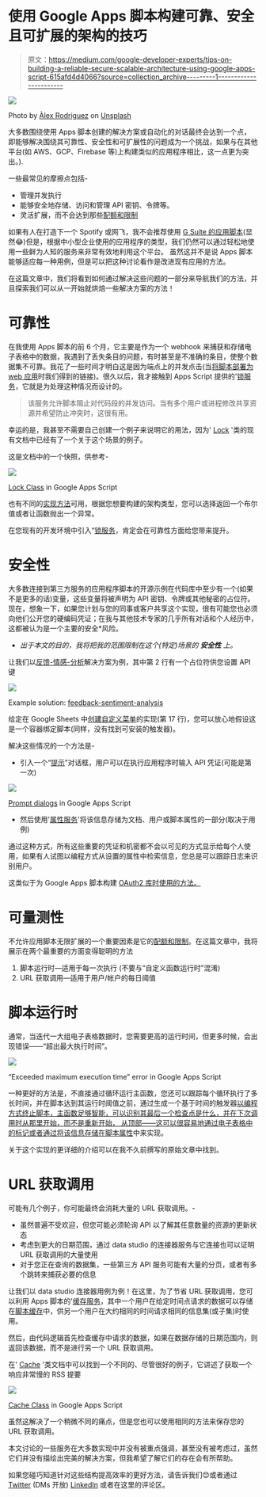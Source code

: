 # 使用 Google Apps 脚本构建可靠、安全且可扩展的架构的技巧

> 原文：<https://medium.com/google-developer-experts/tips-on-building-a-reliable-secure-scalable-architecture-using-google-apps-script-615afd4d4066?source=collection_archive---------1----------------------->

![](img/23828faf7eba687c07e4f98be10f75c6.png)

Photo by [Àlex Rodriguez](https://unsplash.com/@alexabad?utm_source=medium&utm_medium=referral) on [Unsplash](https://unsplash.com?utm_source=medium&utm_medium=referral)

大多数围绕使用 Apps 脚本创建的解决方案或自动化的对话最终会达到一个点，即能够解决围绕其可靠性、安全性和可扩展性的问题成为一个挑战，如果与在其他平台(如 AWS、GCP、Firebase 等)上构建类似的应用程序相比，这一点更为突出。).

一些最常见的摩擦点包括-

*   管理并发执行
*   能够安全地存储、访问和管理 API 密钥、令牌等。
*   灵活扩展，而不会达到那些[配额和限制](https://developers.google.com/apps-script/guides/services/quotas)

如果有人在打造下一个 Spotify 或网飞，我不会推荐使用 [G Suite 的应用脚本](https://gsuite.google.com/products/apps-script/)(显然😂)但是，根据中小型企业使用的应用程序的类型，我们仍然可以通过轻松地使用一些鲜为人知的服务来非常有效地利用这个平台。
虽然这并不是说 Apps 脚本能够适应每一种用例，但是可以把这种讨论看作是改进现有应用的方法。

在这篇文章中，我们将看到如何通过解决这些问题的一部分来导航我们的方法，并且探索我们可以从一开始就烘焙一些解决方案的方法！

# 可靠性

在我使用 Apps 脚本的前 6 个月，它主要是作为一个 webhook 来捕获和存储电子表格中的数据，我遇到了丢失条目的问题，有时甚至是不准确的条目，使整个数据集不可靠。我花了一些时间才明白这是因为端点上的并发点击(当[将脚本部署为 web 应用](https://developers.google.com/apps-script/guides/web#deploying_a_script_as_a_web_app)时我们得到的链接)。很久以后，我才接触到 Apps Script 提供的'[锁服务](https://developers.google.com/apps-script/reference/lock/lock)，它就是为处理这种情况而设计的。

> 该服务允许脚本阻止对代码段的并发访问。当有多个用户或进程修改共享资源并希望防止冲突时，这很有用。

幸运的是，我甚至不需要自己创建一个例子来说明它的用法，因为' [Lock](https://developers.google.com/apps-script/reference/lock/lock) '类的现有文档中已经有了一个关于这个场景的例子。

这是文档中的一个快照，供参考-

![](img/9b9a3700c35812280f8cac82f411a663.png)

[Lock Class](https://developers.google.com/apps-script/reference/lock/lock) in Google Apps Script

也有不同的[实现方法](https://developers.google.com/apps-script/reference/lock/lock#methods)可用，根据您想要构建的架构类型，您可以选择返回一个布尔值或者让函数抛出一个异常。

在您现有的开发环境中引入“[锁服务](https://developers.google.com/apps-script/reference/lock/lock-service)，肯定会在可靠性方面给您带来提升。

# 安全性

大多数连接到第三方服务的应用程序脚本的开源示例在代码库中至少有一个(如果不是更多的话)变量，这些变量将被声明为 API 密钥、令牌或其他秘密的占位符。现在，想象一下，如果您计划与您的同事或客户共享这个实现，很有可能您也必须向他们公开您的硬编码凭证；在我与其他技术专家的几乎所有对话和个人经历中，这都被认为是一个主要的安全*风险。

* *出于本文的目的，我将把我的范围限制在这个(特定)场景的* ***安全性*** *上。*

让我们以[反馈-情感-分析](https://github.com/gsuitedevs/solutions/blob/master/feedback-sentiment-analysis/src/Code.js)解决方案为例，其中第 2 行有一个占位符供您设置 API 键

![](img/2d59dd3ac81b707fb2c61d710e5901c4.png)

Example solution: [feedback-sentiment-analysis](https://github.com/gsuitedevs/solutions/blob/master/feedback-sentiment-analysis/src/Code.js)

给定在 Google Sheets 中[创建自定义菜单](https://developers.google.com/apps-script/guides/menus)的实现(第 17 行)，您可以放心地假设这是一个容器绑定脚本(同样，没有找到可安装的触发器)。

解决这些情况的一个方法是-

*   引入一个“[提示](https://developers.google.com/apps-script/guides/dialogs#prompt_dialogs)”对话框，用户可以在执行应用程序时输入 API 凭证(可能是第一次)

![](img/4750b686f5252f6d33c13886c755ef31.png)

[Prompt dialogs](https://developers.google.com/apps-script/guides/dialogs#prompt_dialogs) in Google Apps Script

*   然后使用'[属性服务](https://developers.google.com/apps-script/guides/properties)'将该信息存储为文档、用户或脚本属性的一部分(取决于用例)

通过这种方式，所有这些重要的凭证和机密都不会以可见的方式显示给每个人使用，如果有人试图以编程方式从设置的属性中检索信息，您总是可以跟踪日志来识别用户。

这类似于为 Google Apps 脚本构建 [OAuth2 库时使用的方法。](https://github.com/gsuitedevs/apps-script-oauth2)

# 可量测性

不允许应用脚本无限扩展的一个重要因素是它的[配额和限制](https://developers.google.com/apps-script/guides/services/quotas)。在这篇文章中，我将展示在两个最重要的方面变得聪明的方法

1.  脚本运行时—适用于每一次执行
    (不要与“自定义函数运行时”混淆)
2.  URL 获取调用—适用于用户/帐户的每日阈值

# 脚本运行时

通常，当迭代一大组电子表格数据时，您需要更高的运行时间，但更多时候，会出现错误——“超出最大执行时间”。

![](img/fccf4517d3e74e789231473f81df04e1.png)

“Exceeded maximum execution time” error in Google Apps Script

一种更好的方法是，不直接通过循环运行主函数，您还可以跟踪每个循环执行了多长时间，并在脚本达到其运行时阈值之前，通过生成一个基于时间的触发器[以编程方式终止脚本，主函数足够智能，可以识别其最后一个检查点是什么，并在下次调用时从那里开始，而不是重新开始， 从顶部——这可以很容易地通过电子表格中的标记或者通过将该信息存储在](https://developers.google.com/apps-script/reference/script/clock-trigger-builder)[脚本属性](https://developers.google.com/apps-script/reference/properties/properties-service#getScriptProperties())中来实现。

关于这个实现的更详细的介绍可以在我不久前撰写的原始文章中找到。

# URL 获取调用

可能有几个例子，你可能最终会消耗大量的 URL 获取调用。-

*   虽然普遍不受欢迎，但您可能必须轮询 API 以了解其任意数量的资源的更新状态
*   考虑到更大的日期范围，通过 data studio 的连接器服务与它连接也可以证明 URL 获取调用的大量使用
*   对于您正在查询的数据集，一些第三方 API 服务可能有大量的分页，或者有多个跳转来捕获必要的信息

让我们以 data studio 连接器用例为例！在这里，为了节省 URL 获取调用，您可以利用 Apps 脚本的'[缓存服务](https://developers.google.com/apps-script/reference/cache)，其中一个用户在给定时间点请求的数据可以存储在[脚本缓存](https://developers.google.com/apps-script/reference/cache/cache-service#getscriptcache)中，供另一个用户在大约相同的时间请求相同的信息集(或子集)时使用。

然后，由代码逻辑首先检查缓存中请求的数据，如果在数据存储的日期范围内，则返回该数据，而不是进行另一个 URL 获取调用。

在' [Cache](https://developers.google.com/apps-script/reference/cache/cache) '类文档中可以找到一个不同的、尽管很好的例子，它讲述了获取一个响应非常慢的 RSS 提要

![](img/6cbddbdb899e0a8767d26f77c50edf79.png)

[Cache Class](https://developers.google.com/apps-script/reference/cache/cache) in Google Apps Script

虽然这解决了一个稍微不同的痛点，但是您也可以使用相同的方法来保存您的 URL 获取调用。

本文讨论的一些服务在大多数实现中并没有被重点强调，甚至没有被考虑过，虽然它们并没有描绘出完美的解决方案，但我希望了解它们的存在会有所帮助。

如果您碰巧知道针对这些结构提高效率的更好方法，请告诉我们😊或者通过 [Twitter](https://twitter.com/schoraria911) (DMs 开放) [LinkedIn](https://www.linkedin.com/in/schoraria/) 或者在这里的评论区。